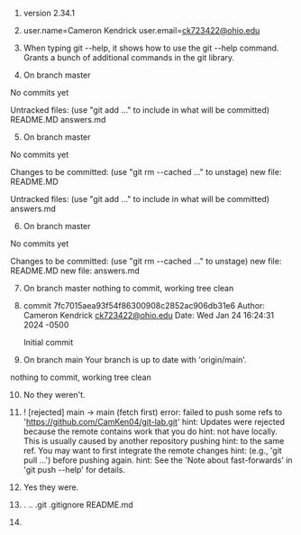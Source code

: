 1. version 2.34.1

2. user.name=Cameron Kendrick
user.email=ck723422@ohio.edu

3. When typing git --help, it shows how to use the git --help command. Grants a bunch of additional commands in the git library.

4. On branch master

No commits yet

Untracked files:
  (use "git add <file>..." to include in what will be committed)
	README.MD
	answers.md

5. On branch master

No commits yet

Changes to be committed:
  (use "git rm --cached <file>..." to unstage)
	new file:   README.MD

Untracked files:
  (use "git add <file>..." to include in what will be committed)
	answers.md

6. On branch master

No commits yet

Changes to be committed:
  (use "git rm --cached <file>..." to unstage)
	new file:   README.MD
	new file:   answers.md

7. On branch master
nothing to commit, working tree clean

8. commit 7fc7015aea93f54f86300908c2852ac906db31e6
Author: Cameron Kendrick <ck723422@ohio.edu>
Date:   Wed Jan 24 16:24:31 2024 -0500

    Initial commit

9. On branch main
Your branch is up to date with 'origin/main'.

nothing to commit, working tree clean

10. No they weren't.

11.   ! [rejected]        main -> main (fetch first)
error: failed to push some refs to 'https://github.com/CamKen04/git-lab.git'
hint: Updates were rejected because the remote contains work that you do
hint: not have locally. This is usually caused by another repository pushing
hint: to the same ref. You may want to first integrate the remote changes
hint: (e.g., 'git pull ...') before pushing again.
hint: See the 'Note about fast-forwards' in 'git push --help' for details.

12. Yes they were.

13. .  ..  .git  .gitignore  README.md

14. 
